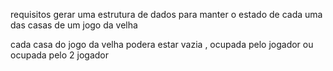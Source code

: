 requisitos 
gerar uma estrutura de dados para manter o estado de cada uma das casas de um 
jogo da velha 

cada casa do jogo da velha podera estar vazia , ocupada pelo jogador ou ocupada pelo 2 jogador



